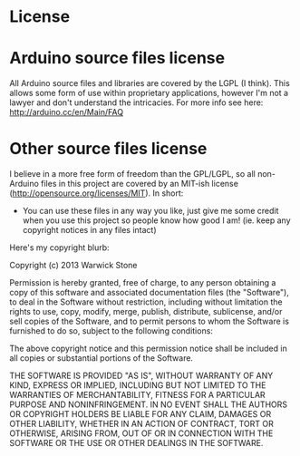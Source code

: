 License
=======

Arduino source files license
============================

All Arduino source files and libraries are covered by the LGPL (I think). This allows some form
of use within proprietary applications, however I'm not a lawyer and don't understand the 
intricacies. For more info see here: http://arduino.cc/en/Main/FAQ


Other source files license
==========================

I believe in a more free form of freedom than the GPL/LGPL, so all non-Arduino files in this
project are covered by an MIT-ish license (http://opensource.org/licenses/MIT). In short:

 - You can use these files in any way you like, just give me some credit when you use this project 
   so people know how good I am! (ie. keep any copyright notices in any files intact)
   
Here's my copyright blurb:

Copyright (c) 2013 Warwick Stone

Permission is hereby granted, free of charge, to any person obtaining a copy
of this software and associated documentation files (the "Software"), to deal
in the Software without restriction, including without limitation the rights
to use, copy, modify, merge, publish, distribute, sublicense, and/or sell
copies of the Software, and to permit persons to whom the Software is
furnished to do so, subject to the following conditions:

The above copyright notice and this permission notice shall be included in
all copies or substantial portions of the Software.

THE SOFTWARE IS PROVIDED "AS IS", WITHOUT WARRANTY OF ANY KIND, EXPRESS OR
IMPLIED, INCLUDING BUT NOT LIMITED TO THE WARRANTIES OF MERCHANTABILITY,
FITNESS FOR A PARTICULAR PURPOSE AND NONINFRINGEMENT. IN NO EVENT SHALL THE
AUTHORS OR COPYRIGHT HOLDERS BE LIABLE FOR ANY CLAIM, DAMAGES OR OTHER
LIABILITY, WHETHER IN AN ACTION OF CONTRACT, TORT OR OTHERWISE, ARISING FROM,
OUT OF OR IN CONNECTION WITH THE SOFTWARE OR THE USE OR OTHER DEALINGS IN
THE SOFTWARE.